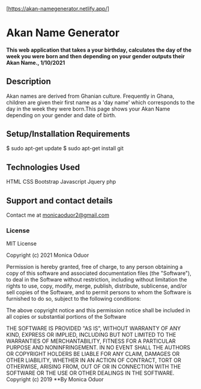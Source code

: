 [https://akan-namegenerator.netlify.app/]

# Akan Name Generator
####   This web application that takes a your birthday, calculates the day of the week you were born and then depending on your gender outputs their Akan Name., 1/10/2021
## Description
Akan names are derived from Ghanian culture. Frequently in Ghana, children are given their first name as a 'day name' which corresponds to the day in the week they were born.This page shows your Akan Name depending on your gender and date of birth.
## Setup/Installation Requirements
$ sudo apt-get update
$ sudo apt-get install git
## Technologies Used
HTML
CSS
Bootstrap
Javascript
Jquery
php
## Support and contact details
Contact me at monicaoduor2@gmail.com
### License
MIT License

Copyright (c) 2021 Monica Oduor

Permission is hereby granted, free of charge, to any person obtaining a copy of this software and associated documentation files (the "Software"), to deal in the Software without restriction, including without limitation the rights to use, copy, modify, merge, publish, distribute, sublicense, and/or sell copies of the Software, and to permit persons to whom the Software is furnished to do so, subject to the following conditions:

The above copyright notice and this permission notice shall be included in all copies or substantial portions of the Software

THE SOFTWARE IS PROVIDED "AS IS", WITHOUT WARRANTY OF ANY KIND, EXPRESS OR IMPLIED, INCLUDING BUT NOT LIMITED TO THE WARRANTIES OF MERCHANTABILITY, FITNESS FOR A PARTICULAR PURPOSE AND NONINFRINGEMENT. IN NO EVENT SHALL THE AUTHORS OR COPYRIGHT HOLDERS BE LIABLE FOR ANY CLAIM, DAMAGES OR OTHER LIABILITY, WHETHER IN AN ACTION OF CONTRACT, TORT OR OTHERWISE, ARISING FROM, OUT OF OR IN CONNECTION WITH THE SOFTWARE OR THE USE OR OTHER DEALINGS IN THE SOFTWARE.
Copyright (c) 2019 **By Monica Oduor

  
